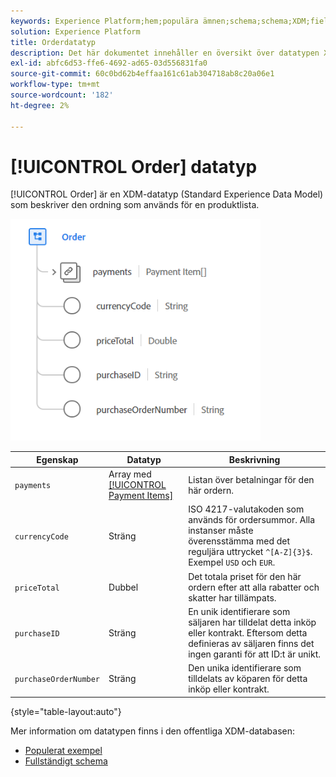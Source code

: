 ```yaml
---
keywords: Experience Platform;hem;populära ämnen;schema;schema;XDM;fields;schemas;scheman;ordning;datatyp;datatyp;datatyp;data type;
solution: Experience Platform
title: Orderdatatyp
description: Det här dokumentet innehåller en översikt över datatypen XDM (Order Experience Data Model).
exl-id: abfc6d53-ffe6-4692-ad65-03d556831fa0
source-git-commit: 60c0bd62b4effaa161c61ab304718ab8c20a06e1
workflow-type: tm+mt
source-wordcount: '182'
ht-degree: 2%

---
```


# [!UICONTROL Order] datatyp

[!UICONTROL Order] är en XDM-datatyp (Standard Experience Data Model) som beskriver den ordning som används för en produktlista.

<img src="../images/data-types/order.PNG" width="400" /><br />

| Egenskap | Datatyp | Beskrivning |
| --- | --- | --- |
| `payments` | Array med [[!UICONTROL Payment Items]](./payment-item.md) | Listan över betalningar för den här ordern. |
| `currencyCode` | Sträng | ISO 4217-valutakoden som används för ordersummor. Alla instanser måste överensstämma med det reguljära uttrycket `^[A-Z]{3}$`. Exempel `USD` och `EUR`. |
| `priceTotal` | Dubbel | Det totala priset för den här ordern efter att alla rabatter och skatter har tillämpats. |
| `purchaseID` | Sträng | En unik identifierare som säljaren har tilldelat detta inköp eller kontrakt. Eftersom detta definieras av säljaren finns det ingen garanti för att ID:t är unikt. |
| `purchaseOrderNumber` | Sträng | Den unika identifierare som tilldelats av köparen för detta inköp eller kontrakt. |

{style="table-layout:auto"}

Mer information om datatypen finns i den offentliga XDM-databasen:

* [Populerat exempel](https://github.com/adobe/xdm/blob/master/components/datatypes/data/order.example.1.json)
* [Fullständigt schema](https://github.com/adobe/xdm/blob/master/components/datatypes/data/order.schema.json)
